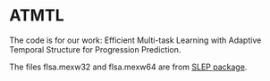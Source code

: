 # ATMTL
The code is for our work: Efficient Multi-task Learning with Adaptive Temporal Structure for Progression Prediction.

The files flsa.mexw32 and flsa.mexw64 are from [SLEP package](https://github.com/jiayuzhou/SLEP).
